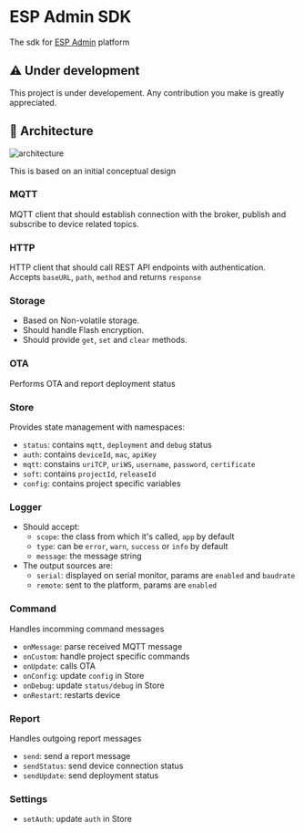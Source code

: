 # ESP Admin SDK

The sdk for [ESP Admin](https://github.com/becem-gharbi/esp-admin) platform

## ⚠️ Under development

This project is under developement. Any contribution you make is greatly appreciated.

## 🧱 Architecture

![architecture](https://pub-52f7e6f21f164b9e9f3f9c2df16ece76.r2.dev/sdk-architecture.png)

This is based on an initial conceptual design

### MQTT

MQTT client that should establish connection with the broker, publish and subscribe to device related topics.

### HTTP

HTTP client that should call REST API endpoints with authentication. Accepts `baseURL`, `path`, `method` and returns `response`

### Storage

- Based on Non-volatile storage.
- Should handle Flash encryption.
- Should provide `get`, `set` and `clear` methods.

### OTA

Performs OTA and report deployment status

### Store

Provides state management with namespaces:

- `status`: contains `mqtt`, `deployment` and `debug` status
- `auth`: contains `deviceId`, `mac`, `apiKey`
- `mqtt`: constains `uriTCP`, `uriWS`, `username`, `password`, `certificate`
- `soft`: contains `projectId`, `releaseId`
- `config`: contains project specific variables

### Logger

- Should accept:
  - `scope`: the class from which it's called, `app` by default
  - `type`: can be `error`, `warn`, `success` or `info` by default
  - `message`: the message string
- The output sources are:
  - `serial`: displayed on serial monitor, params are `enabled` and `baudrate`
  - `remote`: sent to the platform, params are `enabled`

### Command

Handles incomming command messages

- `onMessage`: parse received MQTT message
- `onCustom`: handle project specific commands
- `onUpdate`: calls OTA
- `onConfig`: update `config` in Store
- `onDebug`: update `status/debug` in Store
- `onRestart`: restarts device

### Report

Handles outgoing report messages

- `send`: send a report message
- `sendStatus`: send device connection status
- `sendUpdate`: send deployment status

### Settings

- `setAuth`: update `auth` in Store
